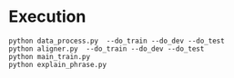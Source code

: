 # Execution

```console
python data_process.py  --do_train --do_dev --do_test
python aligner.py  --do_train --do_dev --do_test
python main_train.py  
python explain_phrase.py
```